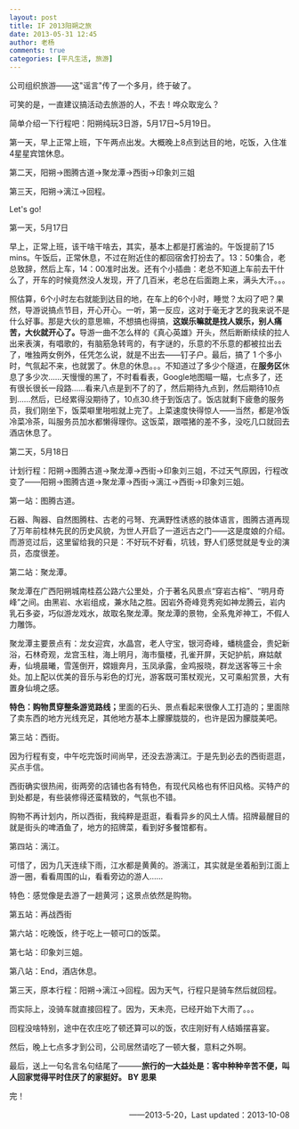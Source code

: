 ```yaml
---
layout: post
title: IF 2013阳朔之旅
date: 2013-05-31 12:45
author: 老杨
comments: true
categories: [平凡生活, 旅游]
---
```

公司组织旅游——这"谣言"传了一个多月，终于破了。

可笑的是，一直建议搞活动去旅游的人，不去！哗众取宠么？
<!--more-->
简单介绍一下行程吧：阳朔纯玩3日游，5月17日~5月19日。

第一天，早上正常上班，下午两点出发。大概晚上8点到达目的地，吃饭，入住准4星星宾馆休息。

第二天，阳朔→图腾古道→聚龙潭→西街→印象刘三姐

第三天，阳朔→漓江→回程。

Let's go!

第一天，5月17日

早上，正常上班，该干啥干啥去，其实，基本上都是打酱油的。午饭提前了15 mins。午饭后，正常休息，不过在附近住的都回宿舍打扮去了。13：50集合，老总致辞，然后上车，14：00准时出发。还有个小插曲：老总不知道上车前去干什么了，开车的时候竟然没人发现，开了几百米，老总在后面跑上来，满头大汗。。。

照估算，6个小时左右就能到达目的地，在车上的6个小时，睡觉？太闷了吧？果然，导游说搞点节目，开心开心。一听，第一反应，这对于毫无才艺的我来说不是什么好事。那是大伙的意思嘛，不想搞也得搞，<strong>这娱乐嘛就是找人娱乐，别人痛苦，大伙就开心了。</strong>导游一曲不怎么样的《真心英雄》开头，然后断断续续的拉人出来表演，有唱歌的，有脑筋急转弯的，有字谜的，乐意的不乐意的都被拉出去了，唯独两女例外，任凭怎么说，就是不出去——钉子户。最后，搞了 1 个多小时，气氛起不来，也就罢了。休息的休息。。。不知道过了多少个隧道，在<strong>服务区</strong>休息了多少次……天慢慢的黑了，不时看看表，Google地图瞄一瞄，七点多了，还有很长很长一段路……看来八点是到不了的了，然后期待九点到，然后期待10点到……然后，已经累得没期待了，10点30.终于到饭店了。饭店就剩下疲惫的服务员，我们刚坐下，饭菜噼里啪啦就上完了。上菜速度快得惊人——当然，都是冷饭冷菜冷茶，叫服务员加水都懒得理你。这饭菜，跟喂猪的差不多，没吃几口就回去酒店休息了。

第二天，5月18日

计划行程：阳朔→图腾古道→聚龙潭→西街→印象刘三姐，不过天气原因，行程改变了——阳朔→图腾古道→聚龙潭→西街→漓江→西街→印象刘三姐。

第一站：图腾古道。

石器、陶器、自然图腾柱、古老的弓弩、充满野性诱惑的肢体语言，图腾古道再现了万年前桂林先民的历史风貌，为世人开启了一道远古之门——这是度娘的介绍。而游览过后，这里留给我的只是：不好玩不好看，坑钱，野人们感觉就是专业的演员，态度很差。

第二站：聚龙潭。

聚龙潭在广西阳朔城南桂荔公路六公里处，介于著名风景点“穿岩古榕”、“明月奇峰”之间。由黑岩、水岩组成，兼水陆之胜。因岩外奇峰竞秀宛如神龙腾云，岩内乳石多姿，巧似游龙戏水，故取名聚龙潭。聚龙潭的景物，全系鬼斧神工，不假人力雕饰。

聚龙潭主要景点有：龙女迎宾，水晶宫，老人守宝，银河奇峰，蟠桃盛会，贵妃新浴，石林奇观，龙宫玉柱，海上明月，海市蜃楼，孔雀开屏，天妃护航，麻姑献寿，仙境晨曦，雪莲倒开，嫦娥奔月，玉凤承露，金鸡报晓，群龙送客等三十余处。加上配以优美的音乐与彩色的灯光，游客既可策杖观光，又可乘船赏景，大有置身仙境之感。

<strong>特色：购物贯穿整条游览路线；</strong>里面的石头、景点看起来很像人工打造的；里面除了卖东西的地方光线充足，其他地方基本上朦朦胧胧的，也许是因为朦胧美吧。

第三站：西街。

因为行程有变，中午吃完饭时间尚早，还没去游漓江。于是先到必去的西街逛逛，买点手信。

西街确实很热闹，街两旁的店铺也各有特色，有现代风格也有怀旧风格。买特产的到处都是，有些装修得还蛮精致的，气氛也不错。

购物不再计划内，所以西街，我纯粹是逛逛，看看异乡的风土人情。招牌最醒目的就是街头的啤酒鱼了，地方的招牌菜，看到好多餐馆都有。

第四站：漓江。

可惜了，因为几天连续下雨，江水都是黄黄的。游漓江，其实就是坐着船到江面上游一圈，看看周围的山，看看旁边的游人……

特色：感觉像是去游了一趟黄河；这景点依然是购物。

第五站：再战西街

第六站：吃晚饭，终于吃上一顿可口的饭菜。

第七站：印象刘三姐。

第八站：End，酒店休息。

第三天，原本行程：阳朔→漓江→回程。因为天气，行程只是骑车然后就回程。

而实际上，没骑车就直接回程了。因为，天未亮，已经开始下大雨了。。。

回程没啥特别，途中在农庄吃了顿还算可以的饭，农庄刚好有人结婚摆喜宴。

然后，晚上七点多才到公司，公司居然请吃了一顿大餐，意料之外啊。

最后，送上一句名言名句结尾了———<strong>旅行的一大益处是：客中种种辛苦不便，叫人回家觉得平时住厌了的家挺好。 BY 思果</strong>

完！
<p style="text-align: right;">——2013-5-20，Last updated：2013-10-08</p>
